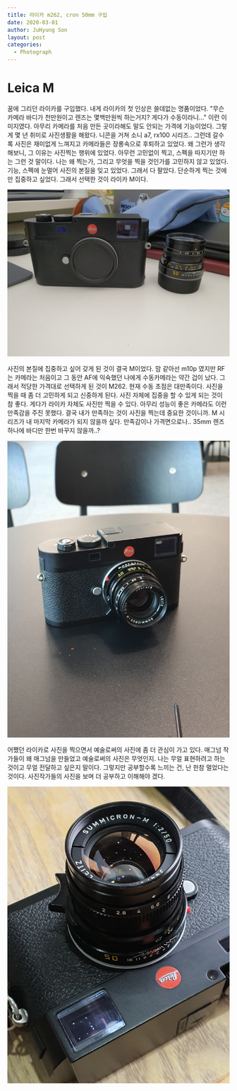 ```yaml
---
title: 라이카 m262, cron 50mm 구입
date: 2020-03-01
author: JuHyung Son
layout: post
categories:
  - Photograph
---
```


# Leica M

꿈에 그리던 라이카를 구입했다. 내게 라이카의 첫 인상은 쓸데없는 명품이었다. "무슨 카메라 바디가 천만원이고 렌즈는 몇백만원씩 하는거지? 게다가 수동이라니..." 이런 이미지였다. 아무리 카메라를 처음 만든 곳이라해도 말도 안되는 가격에 기능이었다. 그렇게 몇 년 취미로 사진생활을 해왔다. 니콘을 거쳐 소니 a7, rx100 시리즈.. 그런데 갈수록 사진은 재미없게 느껴지고 카메라들은 장롱속으로 후퇴하고 있었다. 왜 그런가 생각해보니, 그 이유는 사진찍는 행위에 있었다. 아무런 고민없이 찍고, 스펙을 따지기만 하는 그런 것 말이다. 나는 왜 찍는가, 그리고 무엇을 찍을 것인가를 고민하지 않고 있었다. 기능, 스펙에 눈멀어 사진의 본질을 잊고 있었다. 그래서 다 팔았다. 단순하게 찍는 것에만 집중하고 싶었다. 그래서 선택한 것이 라이카 M이다.
<div align="center"> <img src="/image/leica/3.jpeg" /> </div>

사진의 본질에 집중하고 싶어 갖게 된 것이 결국 M이었다. 맘 같아선 m10p 였지만 RF는 카메라는 처음이고 그 동안 AF에 익숙했던 나에게 수동카메라는 약간 겁이 났다. 그래서 적당한 가격대로 선택하게 된 것이 M262. 현재 수동 초점은 대만족이다. 사진을 찍을 때 좀 더 고민하게 되고 신중하게 된다. 사진 자체에 집중을 할 수 있게 되는 것이 참 좋다. 게다가 라이카 자체도 사진만 찍을 수 있다. 아무리 성능이 좋은 카메라도 이런 만족감을 주진 못했다. 결국 내가 만족하는 것이 사진을 찍는데 중요한 것이니까. M 시리즈가 내 마지막 카메라가 되지 않을까 싶다. 만족감이나 가격면으로나..  35mm 렌즈 하나에 바디만 한번 바꾸지 않을까..?

<div align="center"> <img src="/image/leica/2.jpeg" /> </div>

어쨌던 라이카로 사진을 찍으면서 예술로써의 사진에 좀 더 관심이 가고 있다. 매그넘 작가들이 왜 매그넘을 만들었고 예술로써의 사진은 무엇인지. 나는 무얼 표현하려고 하는 것이고 무얼 전달하고 싶은지 말이다. 그렇지만 공부할수록 느끼는 건, 난 한참 멀었다는 것이다. 사진작가들의 사진을 보며 더 공부하고 이해해야 겠다.

<div align="center"> <img src="/image/leica/1.jpeg" /> </div>